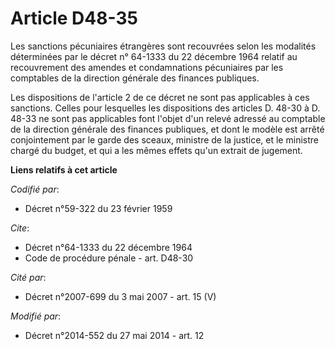 # Article D48-35

Les sanctions pécuniaires étrangères sont recouvrées selon les modalités déterminées par le décret n° 64-1333 du 22 décembre
1964 relatif au recouvrement des amendes et condamnations pécuniaires par les   comptables de la direction générale des
finances publiques. 

Les dispositions de l'article 2 de ce décret ne sont pas applicables à ces sanctions. Celles pour lesquelles les dispositions
des articles D. 48-30 à D. 48-33 ne sont pas applicables font l'objet d'un relevé adressé au comptable de la direction
générale des finances publiques, et dont le modèle est arrêté conjointement par le garde des sceaux, ministre de la justice,
et le ministre chargé du budget, et qui a les mêmes effets qu'un extrait de jugement.

**Liens relatifs à cet article**

_Codifié par_:

  - Décret n°59-322 du 23 février 1959

_Cite_:

  - Décret n°64-1333 du 22 décembre 1964
  - Code de procédure pénale - art. D48-30

_Cité par_:

  - Décret n°2007-699 du 3 mai 2007 - art. 15 (V)

_Modifié par_:

  - Décret n°2014-552 du 27 mai 2014 - art. 12
